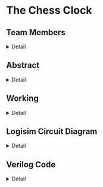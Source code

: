 # The Chess Clock 

<!-- Team Details -->

## Team Members

<details>
  <summary>Detail</summary>

  > Semister: 3rd Sem B.Tech CSE

  > Section: S2

  > Memeber-1: Abhyuday Rayala, 221CS239, rayalaabhyuday.221cs239@nitk.edu.in

  > Member-2: Pramod Chaitanya Dandu, 221CS235, pramodchaitanya.221cs235@nitk.edu.in

  > Member-3: Manohar Rohit Vijay, 221CS230, rohitvijaymanohar.221cs230@nit.edu.in
  
</details>

<!-- Second Section -->
## Abstract
<details>
  <summary>Detail</summary>
  
  > The aim of this mini project, "Development of a Digital Chess Clock System," is to address the shortcomings of traditional chess clocks and provide a solution that enhances the chess playing experience. With the advent of technology, we seek to offer a convenient and feature-rich alternative for chess enthusiasts and tournament organizers. This project introduces a state-of-the-art digital chess clock system that combines precision, usability, and flexibility.

</details>

<!-- Third Section -->
## Working
<details>
  <summary>Detail</summary>

  >### Timer Logic

-**7-seg Display**

￼	<img width="409" alt="image" src="https://github.com/rohitmanohar2108/The-Chess-Clock/assets/122254093/a00d2c42-5b74-440f-bfe8-9fd8c55fa7e8">

  > ### Game Start

- When the 'start' button is pressed, the clock transitions to player 1's turn. Their timer starts counting down, and the other player's timer is paused.

### Player Turn

- During each player's turn, their timer counts down while the opponent's timer remains paused. Players can switch the timers by pressing the 'switch' button. This feature is useful in games where players take turns alternately.

### Surrender

- If a player decides to surrender by pressing the 'surrender' button, their timer stops, and their opponent is declared the winner. The losing player's timer displays a red light, while the winning player's timer displays a green light, signaling the game outcome.

### Reset

- This option resets the timer of both the players. To start a new match or to end up the match, this can be used.

This digital chess clock ensures fair play by limiting the time available for each move and provides a visual indication of the game's progress, making it a valuable tool for competitive chess matches.
## Operation Mode

<img width="370" alt="image" src="https://github.com/rohitmanohar2108/The-Chess-Clock/assets/122254093/0bc80849-1793-41c8-8144-ee98b1b21d97">

### Functioning

- **Clock Logic**: The main clock feeds both timers with pulses periodically. It is designed in such a way that if any one of the players surrenders, then it stops giving pulses to the timers.

- **Reset Logic**: Moving to the next state by passing only one pulse. Must push on 0 first.

- **Stop/Start Logic**:
  - **Stop**: When Stop/Start pin is set to 0, which is connected to surrender and clock to simulate the required timer.
  - **Start**: When Stop/Start pin is set to 1, Clock gate gets supplied by null voltage, hence activation of one of the timers.

This digital chess clock ensures fair play by limiting the time available for each move and provides a visual indication of the game's progress, making it a valuable tool for competitive chess matches.

### Timer Logic

-**7-seg Display**

￼	<img width="409" alt="image" src="https://github.com/rohitmanohar2108/The-Chess-Clock/assets/122254093/a00d2c42-5b74-440f-bfe8-9fd8c55fa7e8">

### Surrender logic

When surrender pin is set to 1, It is in connection with start button, finally resulting in stoppage of the timer and declaring the winner with green light.
</details>

<!-- Fourth Section -->
## Logisim Circuit Diagram
<details>
  <summary>Detail</summary>

  > -**Clock IC**

![image](https://github.com/rohitmanohar2108/The-Chess-Clock/assets/122254093/3c5d2d32-0f81-4e6a-9b3e-c3cf6f94c04f)


![image](https://github.com/rohitmanohar2108/The-Chess-Clock/assets/122254093/27e9c48e-943e-4fc2-9de1-2eb405021699)

</details>

## Verilog Code
<details>
  <summary>Detail</summary>

### Chess_clock.v
 
 module chess_clock(
  input wire clk,             // Clock input
  input wire reset,           // Reset signal for timers
  input wire start,           // Start signal for timers
  input wire surrender_player1, // Surrender button for player 1
  input wire surrender_player2, // Surrender button for player 2
  input wire switch_turn,     // Switch turn signal
  output reg [6:0] seg_player1_min1, // 7-segment display for player 1 minutes (tens)
  output reg [6:0] seg_player1_min0, // 7-segment display for player 1 minutes (units)
  output reg [6:0] seg_player1_sec1, // 7-segment display for player 1 seconds (tens)
  output reg [6:0] seg_player1_sec0, // 7-segment display for player 1 seconds (units)
  output reg [6:0] seg_player2_min1, // 7-segment display for player 2 minutes (tens)
  output reg [6:0] seg_player2_min0, // 7-segment display for player 2 minutes (units)
  output reg [6:0] seg_player2_sec1, // 7-segment display for player 2 seconds (tens)
  output reg [6:0] seg_player2_sec0, // 7-segment display for player 2 seconds (units)
  output reg player1_green_led,     // Green LED indicating player 1's victory
  output reg player2_green_led,     // Green LED indicating player 2's victory
  output reg player1_red_led,       // Red LED indicating player 1's loss
  output reg player2_red_led        // Red LED indicating player 2's loss
);

  reg [3:0] min_ones_player1; // 4-bit register for player 1 minutes (units)
  reg [3:0] min_tens_player1; // 4-bit register for player 1 minutes (tens)
  reg [3:0] sec_ones_player1; // 4-bit register for player 1 seconds (units)
  reg [3:0] sec_tens_player1; // 4-bit register for player 1 seconds (tens)

  reg [3:0] min_ones_player2; // 4-bit register for player 2 minutes (units)
  reg [3:0] min_tens_player2; // 4-bit register for player 2 minutes (tens)
  reg [3:0] sec_ones_player2; // 4-bit register for player 2 seconds (units)
  reg [3:0] sec_tens_player2; // 4-bit register for player 2 seconds (tens)

  reg [1:0] player_turn; // 2-bit counter to track player turns (00: Player 1, 01: Player 2)

  always @(posedge clk or posedge reset) begin
    if (reset) begin
      min_ones_player1 <= 4'd0;
      min_tens_player1 <= 4'd0;
      sec_ones_player1 <= 4'd0;
      sec_tens_player1 <= 4'd0;

      min_ones_player2 <= 4'd0;
      min_tens_player2 <= 4'd0;
      sec_ones_player2 <= 4'd0;
      sec_tens_player2 <= 4'd0;

      player_turn <= 2'b00;

      seg_player1_min1 <= 7'b0000000;   // Initialize 7-segment displays to 0
      seg_player1_min0 <= 7'b0000000;
      seg_player1_sec1 <= 7'b0000000;
      seg_player1_sec0 <= 7'b0000000;

      seg_player2_min1 <= 7'b0000000;
      seg_player2_min0 <= 7'b0000000;
      seg_player2_sec1 <= 7'b0000000;
      seg_player2_sec0 <= 7'b0000000;

      player1_green_led <= 1'b0;
      player2_green_led <= 1'b0;
      player1_red_led <= 1'b0;
      player2_red_led <= 1'b0;
    end
    else if (start) begin
      // Timer logic for player 1
      if (player_turn == 2'b00) begin
        if (sec_ones_player1 < 4'd9) begin
          sec_ones_player1 <= sec_ones_player1 + 1;
        end
        else if (sec_tens_player1 < 4'd5) begin
          sec_ones_player1 <= 4'd0;
          sec_tens_player1 <= sec_tens_player1 + 1;
        end
        else if (min_ones_player1 < 4'd9) begin
          sec_tens_player1 <= 4'd0;
          sec_ones_player1 <= 4'd0;
          min_ones_player1 <= min_ones_player1 + 1;
        end
        else if (min_tens_player1 < 4'd5) begin
          sec_tens_player1 <= 4'd0;
          sec_ones_player1 <= 4'd0;
          min_ones_player1 <= 4'd0;
          min_tens_player1 <= min_tens_player1 + 1;
        end
        else begin
          // Player 1 has won, set LEDs accordingly
          player1_green_led <= 1'b1;
          player2_red_led <= 1'b1;
        end
      end
    end
  end
endmodule

## ChessClock_tb.v

>module chess_clock_tb();
  reg clk;
  reg reset;
  reg start;
  reg surrender_player1;
  reg surrender_player2;
  reg switch_turn;
  wire [6:0] seg_player1_min1;
  wire [6:0] seg_player1_min0;
  wire [6:0] seg_player1_sec1;
  wire [6:0] seg_player1_sec0;
  wire [6:0] seg_player2_min1;
  wire [6:0] seg_player2_min0;
  wire [6:0] seg_player2_sec1;
  wire [6:0] seg_player2_sec0;
  wire player1_green_led;
  wire player2_green_led;
  wire player1_red_led;
  wire player2_red_led;

  // Instantiate the chess_clock module
  chess_clock clock_inst (
    .clk(clk),
    .reset(reset),
    .start(start),
    .surrender_player1(surrender_player1),
    .surrender_player2(surrender_player2),
    .switch_turn(switch_turn),
    .seg_player1_min1(seg_player1_min1),
    .seg_player1_min0(seg_player1_min0),
    .seg_player1_sec1(seg_player1_sec1),
    .seg_player1_sec0(seg_player1_sec0),
    .seg_player2_min1(seg_player2_min1),
    .seg_player2_min0(seg_player2_min0),
    .seg_player2_sec1(seg_player2_sec1),
    .seg_player2_sec0(seg_player2_sec0),
    .player1_green_led(player1_green_led),
    .player2_green_led(player2_green_led),
    .player1_red_led(player1_red_led),
    .player2_red_led(player2_red_led)
  );

  // Clock generation
  always begin
    #5 clk = ~clk;
  end

  // Display lines for test cases
  initial begin
    $display("Starting Test Cases");
    $display("-------------------");

    // Stimulus generation
    clk = 0;
    reset = 1;
    start = 0;
    surrender_player1 = 0;
    surrender_player2 = 0;
    switch_turn = 0;

    // Apply reset and wait for a few clock cycles
    #10 reset = 0;
    $monitor("Time: Player 1 %d%d:%d%d, Player 2 %d%d:%d%d",
      seg_player1_min1, seg_player1_min0, seg_player1_sec1, seg_player1_sec0,
      seg_player2_min1, seg_player2_min0, seg_player2_sec1, seg_player2_sec0);
    $display("Test Case 1: Reset");
    $display("-------------------");

    // Start the timer
    #10 start = 1;

    // Test Case 2: Player 1's turn, player 2 surrenders
    $monitor("Time: Player 1 %d%d:%d%d, Player 2 %d%d:%d%d",
      seg_player1_min1, seg_player1_min0, seg_player1_sec1, seg_player1_sec0,
      seg_player2_min1, seg_player2_min0, seg_player2_sec1, seg_player2_sec0);
    $display("Test Case 2: Player 1's turn, player 2 surrenders");
    $display("-------------------");
    #100 surrender_player2 = 1;
    #100 surrender_player2 = 0;

    // Test Case 3: Switching turns
    $monitor("Time: Player 1 %d%d:%d%d, Player 2 %d%d:%d%d",
      seg_player1_min1, seg_player1_min0, seg_player1_sec1, seg_player1_sec0,
      seg_player2_min1, seg_player2_min0, seg_player2_sec1, seg_player2_sec0);
    $display("Test Case 3: Switching turns");
    $display("-------------------");
    #100 switch_turn = 1;
    #100 switch_turn = 0;

    // Test Case 4: Player 2's turn, player 1 surrenders
    $monitor("Time: Player 1 %d%d:%d%d, Player 2 %d%d:%d%d",
      seg_player1_min1, seg_player1_min0, seg_player1_sec1, seg_player1_sec0,
      seg_player2_min1, seg_player2_min0, seg_player2_sec1, seg_player2_sec0);
    $display("Test Case 4: Player 2's turn, player 1 surrenders");
    $display("-------------------");
    #100 surrender_player1 = 1;
    #100 surrender_player1 = 0;

    // Test Case 5: Player 2's turn, player 2 wins
    $monitor("Time: Player 1 %d%d:%d%d, Player 2 %d%d:%d%d",
      seg_player1_min1, seg_player1_min0, seg_player1_sec1, seg_player1_sec0,
      seg_player2_min1, seg_player2_min0, seg_player2_sec1, seg_player2_sec0);
    $display("Test Case 5: Player 2's turn, player 2 wins");
    $display("-------------------");
    #100 switch_turn = 1;
    #100 switch_turn = 0;
    #100 switch_turn = 1;
    #100 switch_turn = 0;
    #100 switch_turn = 1;
    #100 switch_turn = 0;

    // End simulation
    $display("End of Test Cases");
    $finish;
  end
endmodule

</details>
